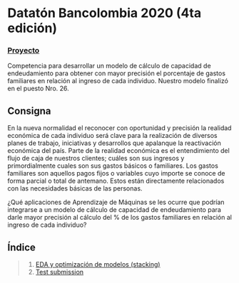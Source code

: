 # Datatón Bancolombia 2020 (4ta edición)

### [Proyecto](https://github.com/frangarayl/dataton-bancolombia-2020/tree/master)

Competencia para desarrollar un modelo de cálculo de capacidad de endeudamiento para obtener con mayor precisión el porcentaje de gastos familiares en relación al ingreso de cada individuo. Nuestro modelo finalizó en el puesto Nro. 26.



## **Consigna**
En la nueva normalidad el reconocer con oportunidad y precisión la realidad económica de cada individuo será clave para la realización de diversos planes de trabajo, iniciativas y desarrollos que apalanque la reactivación económica del país. Parte de la realidad económica es el entendimiento del flujo de caja de nuestros clientes; cuáles son sus ingresos y primordialmente cuales son sus gastos básicos o familiares.
Los gastos familiares son aquellos pagos fijos o variables cuyo importe se conoce de forma parcial o total de antemano. Estos están directamente relacionados con las necesidades básicas de las personas.

¿Qué aplicaciones de Aprendizaje de Máquinas se les ocurre que podrían integrarse a un modelo de cálculo de capacidad de endeudamiento para darle mayor precisión al cálculo del % de los gastos familiares en relación al ingreso de cada individuo?

## Índice
> 1. [EDA y optimización de modelos (stacking)](https://github.com/frangarayl/dataton-bancolombia-2020/blob/master/EDA_model_optimization.ipynb)
> 2. [Test submission](https://github.com/frangarayl/dataton-bancolombia-2020/blob/master/Test_submission.ipynb)
